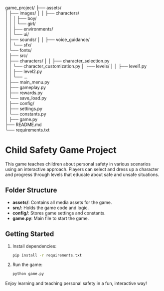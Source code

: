 game_project/
├── assets/                           
│   ├── images/
│   │   ├── characters/               
│   │   │   ├── boy/                  
│   │   │   └── girl/                  
│   │   ├── environments/             
│   │   └── ui/                       
│   ├── sounds/
│   │   ├── voice_guidance/            
│   │   └── sfx/                      
│   └── fonts/                        
│
├── src/                               
│   ├── characters/
│   │   ├── character_selection.py    
│   │   └── character_customization.py 
│   ├── levels/
│   │   ├── level1.py                  
│   │   ├── level2.py                
│   │   └── ...                        
│   ├── main_menu.py                 
│   ├── gameplay.py                   
│   ├── rewards.py                    
│   └── save_load.py                
│
├── config/                           
│   ├── settings.py                    
│   └── constants.py                  
│
├── game.py                            
├── README.md                         
└── requirements.txt                   

# Child Safety Game Project

This game teaches children about personal safety in various scenarios using an interactive approach. Players can select and dress up a character and progress through levels that educate about safe and unsafe situations.

## Folder Structure
- **assets/**: Contains all media assets for the game.
- **src/**: Holds the game code and logic.
- **config/**: Stores game settings and constants.
- **game.py**: Main file to start the game.

## Getting Started
1. Install dependencies:
    ```bash
    pip install -r requirements.txt
    ```
2. Run the game:
    ```bash
    python game.py
    ```

Enjoy learning and teaching personal safety in a fun, interactive way!
